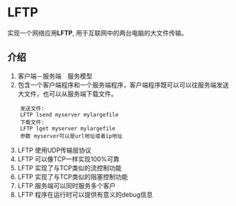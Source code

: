 # LFTP

实现一个网络应用**LFTP**, 用于互联网中的两台电脑的大文件传输。

## 介绍

1. 客户端－服务端　服务模型
2. 包含一个客户端程序和一个服务端程序，客户端程序既可以可以往服务端发送大文件，也可以从服务端下载文件。
```
    发送文件:
    LFTP lsend myserver mylargefile
    下载文件:
    LFTP lget myserver mylargefile
    参数 myserver可以是url地址或者ip地址
```

3. LFTP 使用UDP传输层协议
4. LFTP 可以像TCP一样实现100%可靠
5. LFTP 实现了与TCP类似的流控制功能
6. LFTP 实现了与TCP类似的阻塞控制功能
7. LFTP 服务端可以同时服务多个客户
8. LFTP 程序在运行时可以提供有意义的debug信息


